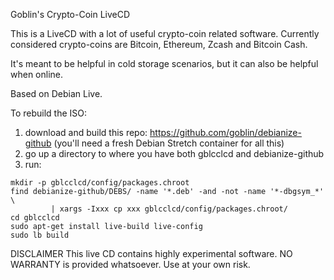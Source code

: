 Goblin's Crypto-Coin LiveCD

This is a LiveCD with a lot of useful crypto-coin related software.
Currently considered crypto-coins are Bitcoin, Ethereum, Zcash
and Bitcoin Cash.

It's meant to be helpful in cold storage scenarios, but it can
also be helpful when online.

Based on Debian Live.

To rebuild the ISO:

1. download and build this repo: https://github.com/goblin/debianize-github
   (you'll need a fresh Debian Stretch container for all this)
2. go up a directory to where you have both gblcclcd and debianize-github
3. run:
```
mkdir -p gblcclcd/config/packages.chroot
find debianize-github/DEBS/ -name '*.deb' -and -not -name '*-dbgsym_*' \
		 | xargs -Ixxx cp xxx gblcclcd/config/packages.chroot/
cd gblcclcd
sudo apt-get install live-build live-config
sudo lb build
```

DISCLAIMER
This live CD contains highly experimental software. NO WARRANTY is
provided whatsoever. Use at your own risk.
